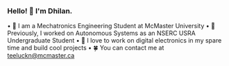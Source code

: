 ### Hello! 👋 I'm Dhilan. 
  • 🏫 I am a Mechatronics Engineering Student at McMaster University
  • 💼 Previously, I worked on Autonomous Systems as an NSERC USRA Undergraduate Student 
  • 🧠 I love to work on digital electronics in my spare time and build cool projects 
  • 🍀 You can contact me at teeluckn@mcmaster.ca

